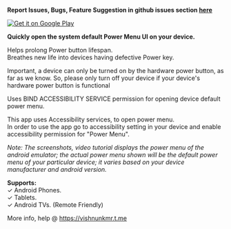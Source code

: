 **Report Issues, Bugs, Feature Suggestion in github issues section [here](https://github.com/visnkmr/powermenu/issues)**

[![Get it on Google Play](https://play.google.com/intl/en_us/badges/images/badge_new.png)](https://play.google.com/store/apps/details?id=io.github.visnkmr.powermenu)  
  
**Quickly open the system default Power Menu UI on your device.**  
  
Helps prolong Power button lifespan.  
Breathes new life into devices having defective Power key.  
  
Important, a device can only be turned on by the hardware power button, as far as we know. So, please only turn off your device if your device's hardware power button is functional  
  
Uses BIND ACCESSIBILITY SERVICE permission for opening device default power menu.  
  
This app uses Accessibility services, to open power menu.  
In order to use the app go to accessibility setting in your device and enable accessibility permission for "Power Menu".  
  
*Note: The screenshots, video tutorial displays the power menu of the android emulator; the actual power menu shown will be the default power menu of your particular device; it varies based on your device manufacturer and android version.*
  
**Supports:**  
✓ Android Phones.  
✓ Tablets.  
✓ Android TVs. (Remote Friendly)  
  
More info, help @ https://vishnunkmr.t.me

